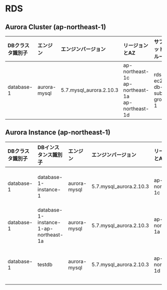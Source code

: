# RDS
## Aurora Cluster (ap-northeast-1)
|DBクラスタ識別子|エンジン|エンジンバージョン|リージョンとAZ|サブネットグループ|パラメータグループ|ライターインスタンス|リーダーインスタンス|ライターエンドポイント|リーダーエンドポイント|
|:--|:--|:--|:--|:--|:--|:--|:--|:--|:--|
|database-1|aurora-mysql|5.7.mysql_aurora.2.10.3|ap-northeast-1c<br>ap-northeast-1a<br>ap-northeast-1d|rds-ec2-db-subnet-group-1|default.aurora-mysql5.7|database-1-instance-1|testdb<br>database-1-instance-1-ap-northeast-1a|database-1.cluster-cs5yre5qdxto.ap-northeast-1.rds.amazonaws.com|database-1.cluster-ro-cs5yre5qdxto.ap-northeast-1.rds.amazonaws.com|

## Aurora Instance (ap-northeast-1)
|DBクラスタ識別子|DBインスタンス識別子|エンジン|エンジンバージョン|リージョンとAZ|サイズ|サブネットグループ|パラメータグループ|エンドポイント|
|:--|:--|:--|:--|:--|:--|:--|:--|:--|
|database-1|database-1-instance-1|aurora-mysql|5.7.mysql_aurora.2.10.3|ap-northeast-1c|db.r6g.large|rds-ec2-db-subnet-group-1|default.aurora-mysql5.7|database-1-instance-1.cs5yre5qdxto.ap-northeast-1.rds.amazonaws.com|
|database-1|database-1-instance-1-ap-northeast-1a|aurora-mysql|5.7.mysql_aurora.2.10.3|ap-northeast-1a|db.r6g.large|rds-ec2-db-subnet-group-1|default.aurora-mysql5.7|database-1-instance-1-ap-northeast-1a.cs5yre5qdxto.ap-northeast-1.rds.amazonaws.com|
|database-1|testdb|aurora-mysql|5.7.mysql_aurora.2.10.3|ap-northeast-1d|db.r6g.large|rds-ec2-db-subnet-group-1|default.aurora-mysql5.7|testdb.cs5yre5qdxto.ap-northeast-1.rds.amazonaws.com|

